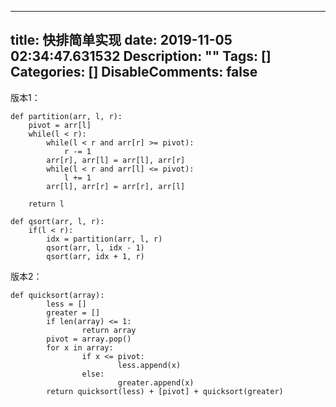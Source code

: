 
---
title: 快排简单实现
date: 2019-11-05 02:34:47.631532
Description: ""
Tags: []
Categories: []
DisableComments: false
---
版本1：

    
    
    def partition(arr, l, r):  
        pivot = arr[l]  
        while(l < r):  
            while(l < r and arr[r] >= pivot):  
                r -= 1  
            arr[r], arr[l] = arr[l], arr[r]  
            while(l < r and arr[l] <= pivot):  
                l += 1  
            arr[l], arr[r] = arr[r], arr[l]  
          
        return l  
      
    def qsort(arr, l, r):  
        if(l < r):  
            idx = partition(arr, l, r)  
            qsort(arr, l, idx - 1)  
            qsort(arr, idx + 1, r)

版本2：

    
    
    def quicksort(array):  
            less = []  
            greater = []  
            if len(array) <= 1:  
                    return array  
            pivot = array.pop()  
            for x in array:  
                    if x <= pivot:  
                            less.append(x)  
                    else:  
                            greater.append(x)  
            return quicksort(less) + [pivot] + quicksort(greater)

  


